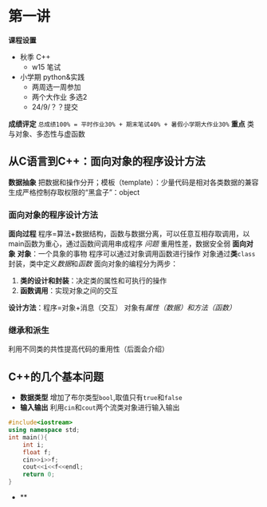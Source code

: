 # 第一讲
**课程设置**
- 秋季 C++
    - w15 笔试    
- 小学期 python&实践
    - 两周选一周参加
    - 两个大作业 多选2
    - 24/9/？？提交

**成绩评定** ` 总成绩100% = 平时作业30% + 期末笔试40% + 暑假小学期大作业30% `
**重点** 类与对象、多态性与虚函数
##  从C语言到C++：面向对象的程序设计方法
**数据抽象** 把数据和操作分开；模板（template）：少量代码是相对各类数据的兼容
生成严格控制存取权限的“黑盒子”：object
### 面向对象的程序设计方法
**面向过程** 程序=算法+数据结构，函数与数据分离，可以任意互相存取调用，以main函数为重心，通过函数间调用串成程序
*问题* 重用性差，数据安全弱
**面向对象** 
**对象**：一个具象的事物 程序可以通过对象调用函数进行操作
对象通过**类**`class`封装，类中定义*数据*和*函数*
面向对象的编程分为两步：
1. **类的设计和封装**：决定类的属性和可执行的操作
1. **函数调用**：实现对象之间的交互

**设计方法**：程序=对象+消息（交互）
对象有*属性（数据）*和*方法（函数）*
### 继承和派生
利用不同类的共性提高代码的重用性（后面会介绍）
## C++的几个基本问题
- **数据类型** 增加了布尔类型`bool`,取值只有`true`和`false`
- **输入输出** 利用`cin`和`cout`两个流类对象进行输入输出

```C++
#include<iostream>
using namespace std;
int main(){
    int i;
    float f;
    cin>>i>>f;
    cout<<i<<f<<endl;
    return 0;
}
```
- **